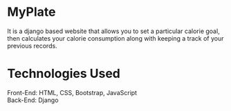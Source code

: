 # MyPlate

   It is a django based website that allows you to set a particular calorie goal, then calculates your calorie consumption along with keeping a track of your previous records.
  
# Technologies Used

   Front-End: HTML, CSS, Bootstrap, JavaScript <br> 
   Back-End: Django
